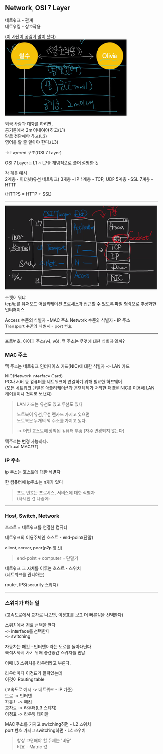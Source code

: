 ## Network, OSI 7 Layer

네트워크 - 관계  
네트워킹 - 상호작용

(이 사진이 공감이 많이 됐다)  
<img src="../../../img/OS_12.png" width="400">


외국 사람과 대화를 하려면,  
공기중에서 2m 이내여야 하고(L1)  
말로 전달해야 하고(L2)  
영어를 할 줄 알아야 한다.(L3)

-> Layered 구조(OSI 7 Layer)

OSI 7 Layer는 L1 ~ L7을 개념적으로 풀어 설명한 것

각 계층 예시  
2계층 - 이더넷(유선 네트워크)
3계층 - IP
4계층 - TCP, UDP
5계층 - SSL
7계층 - HTTP

(HTTPS = HTTP + SSL)

---

<img src="../../../img/OS_11.png" width="500">

소켓이 뭐냐  
tcp/ip를 유저모드 어플리케이션 프로세스가 접근할 수 있도록 파일 형식으로 추상화한 인터페이스

Access 수준의 식별자 - MAC 주소
Network 수준의 식별자 - IP 주소  
Transport 수준의 식별자 - port 번호

---

포트번호, 아이피 주소(v4, v6), 맥 주소는 무엇에 대한 식별자 일까?

### MAC 주소

맥 주소는 네트워크 인터페이스 카드(NIC)에 대한 식별자
-> LAN 카드

NIC(Network Interface Card)  
PC나 서버 등 컴퓨터를 네트워크에 연결하기 위해 필요한 하드웨어  
(모든 네트워크 단말은 애플리케이션과 운영체제가 처리한 패킷을 NIC를 이용해 LAN 케이블이나 전파로 보낸다)

> LAN 카드는 유선도 있고 무선도 있다
> 
> 노트북이 유선,무선 랜카드 가지고 있으면  
> 노트북은 두개의 맥 주소를 가지고 있다.
> 
> -> 어떤 호스트에 장착된 컴퓨터 부품
> (자주 변경되지 않는다)

맥주소는 변경 가능하다.  
(Virtual MAC???)

### IP 주소

ip 주소는 호스트에 대한 식별자

한 컴퓨터에 ip주소는 n개가 있다

> 포트 번호는 프로세스, 서비스에 대한 식별자  
> (자세한 건 나중에)

---

### Host, Switch, Network

호스트 = 네트워크를 연결한 컴퓨터

네트워크의 이용주체인 호스트 - end-point(단말)

client, server, peer(p2p 통신)

> end-point + computer = 단말기

네트워크 그 자체를 이루는 호스트 - 스위치  
(네트워크를 관리하는)

router, IPS(security 스위치)

---

### 스위치가 하는 일

(고속도로에서 교차로 나오면, 이정표를 보고 더 빠른길을 선택한다)

스위치에서 경로 선택을 한다  
-> interface를 선택한다  
-> switching

자동차는 패킷 - 인터넷이라는 도로를 돌아다닌다  
목적지까지 가기 위해 중간중간 스위치를 만남

이때 L3 스위치를 라우터라고 부른다.

라우터마다 이정표가 들어있는데  
이것이 Routing table

(고속도로 예시 -> 네트워크 - IP 기준)  
도로 -> 인터넷  
자동차 -> 패킷  
교차로 -> 라우터(L3 스위치)  
이정표 -> 라우팅 테이블

MAC 주소를 가지고 switching하면 - L2 스위치  
port 번호 가지고 switching하면 - L4 스위치

> 항상 고민해야 할 주제는 '비용'  
> 비용 - Matric 값